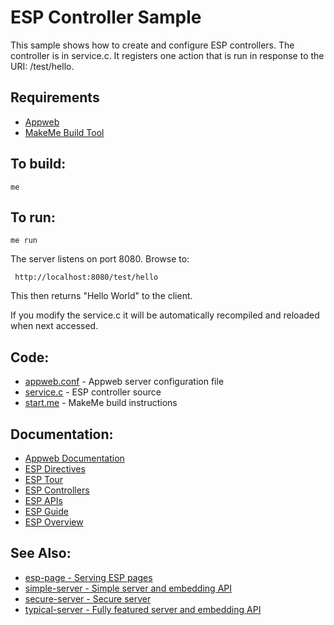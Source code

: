 ESP Controller Sample
===

This sample shows how to create and configure ESP controllers. The controller is in 
service.c. It registers one action that is run in response to the URI: /test/hello.

Requirements
---
* [Appweb](http://embedthis.com/downloads/appweb/download.esp)
* [MakeMe Build Tool](http://embedthis.com/downloads/me/download.esp)

To build:
---
    me 

To run:
---
    me run

The server listens on port 8080. Browse to: 
 
     http://localhost:8080/test/hello

This then returns "Hello World" to the client.

If you modify the service.c it will be automatically recompiled and reloaded when 
next accessed.

Code:
---
* [appweb.conf](appweb.conf) - Appweb server configuration file
* [service.c](service.c) - ESP controller source
* [start.me](start.me) - MakeMe build instructions

Documentation:
---
* [Appweb Documentation](http://embedthis.com/products/appweb/doc/index.html)
* [ESP Directives](http://embedthis.com/products/appweb/doc/guide/appweb/users/dir/esp.html)
* [ESP Tour](http://embedthis.com/products/appweb/doc/guide/esp/users/tour.html)
* [ESP Controllers](http://embedthis.com/products/appweb/doc/guide/esp/users/controllers.html)
* [ESP APIs](http://embedthis.com/products/appweb/doc/api/esp.html)
* [ESP Guide](http://embedthis.com/products/appweb/doc/guide/esp/users/index.html)
* [ESP Overview](http://embedthis.com/products/appweb/doc/guide/esp/users/using.html)

See Also:
---
* [esp-page - Serving ESP pages](../esp-page/README.md)
* [simple-server - Simple server and embedding API](../simple-server/README.md)
* [secure-server - Secure server](../secure-server/README.md)
* [typical-server - Fully featured server and embedding API](../typical-server/README.md)
